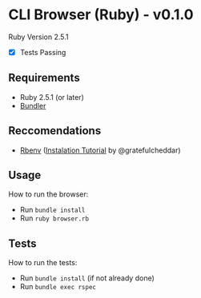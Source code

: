 # CLI Browser (Ruby) - v0.1.0
Ruby Version 2.5.1
- [x] Tests Passing

## Requirements
* Ruby 2.5.1 (or later)
* [Bundler](https://bundler.io/)

## Reccomendations
* [Rbenv](https://github.com/rbenv/rbenv) ([Instalation Tutorial](https://medium.com/@gratefulcheddar/installing-rbenv-and-updating-to-the-newest-ruby-version-22c465063450) by @gratefulcheddar)

## Usage
How to run the browser: 
* Run `bundle install`
* Run `ruby browser.rb`

## Tests
How to run the tests:
* Run `bundle install` (if not already done)
* Run `bundle exec rspec`
